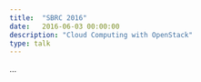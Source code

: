 ```yaml
---
title:  "SBRC 2016"
date:   2016-06-03 00:00:00
description: "Cloud Computing with OpenStack"
type: talk
---
```


...
